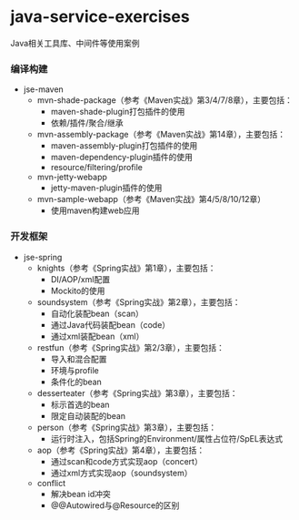 # java-service-exercises

Java相关工具库、中间件等使用案例

### 编译构建

* jse-maven
  * mvn-shade-package（参考《Maven实战》第3/4/7/8章），主要包括：
    * maven-shade-plugin打包插件的使用
    * 依赖/插件/聚合/继承
  * mvn-assembly-package（参考《Maven实战》第14章），主要包括：
    * maven-assembly-plugin打包插件的使用
    * maven-dependency-plugin插件的使用
    * resource/filtering/profile
  * mvn-jetty-webapp
    * jetty-maven-plugin插件的使用
  * mvn-sample-webapp（参考《Maven实战》第4/5/8/10/12章）
    * 使用maven构建web应用
    
### 开发框架

  * jse-spring
    * knights（参考《Spring实战》第1章），主要包括：
      * DI/AOP/xml配置
      * Mockito的使用
    * soundsystem（参考《Spring实战》第2章），主要包括：
      * 自动化装配bean（scan）
      * 通过Java代码装配bean（code）
      * 通过xml装配bean（xml）
    * restfun（参考《Spring实战》第2/3章），主要包括：
      * 导入和混合配置
      * 环境与profile
      * 条件化的bean
    * desserteater（参考《Spring实战》第3章），主要包括：
      * 标示首选的bean
      * 限定自动装配的bean
    * person（参考《Spring实战》第3章），主要包括：
      * 运行时注入，包括Spring的Environment/属性占位符/SpEL表达式
    * aop（参考《Spring实战》第4章），主要包括：
      * 通过scan和code方式实现aop（concert）
      * 通过xml方式实现aop（soundsystem）
    * conflict
      * 解决bean id冲突
      * @@Autowired与@Resource的区别

